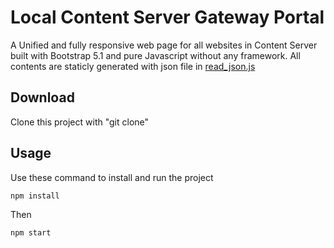 # Local Content Server Gateway Portal

A Unified and fully responsive web page for all websites in Content Server built with Bootstrap 5.1 and pure Javascript without any framework. All contents are staticly generated with json file in [read_json.js](js/read_json.js)

## Download

Clone this project with "git clone"

## Usage

Use these command to install and run the project

```bash
npm install
```

Then

```bash
npm start
```
